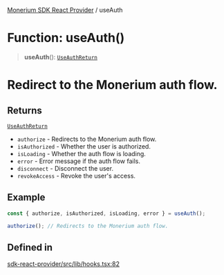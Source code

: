 [Monerium SDK React Provider](../README.md) / useAuth

# Function: useAuth()

> **useAuth**(): [`UseAuthReturn`](../type-aliases/UseAuthReturn.md)

# Redirect to the Monerium auth flow.

## Returns

[`UseAuthReturn`](../type-aliases/UseAuthReturn.md)

- `authorize` - Redirects to the Monerium auth flow.
- `isAuthorized` - Whether the user is authorized.
- `isLoading` - Whether the auth flow is loading.
- `error` - Error message if the auth flow fails.
- `disconnect` - Disconnect the user.
- `revokeAccess` - Revoke the user's access.

## Example

```ts
const { authorize, isAuthorized, isLoading, error } = useAuth();

authorize(); // Redirects to the Monerium auth flow.
```

## Defined in

[sdk-react-provider/src/lib/hooks.tsx:82](https://github.com/monerium/js-monorepo/blob/ae1055c12538e860127a655bc059162d414323b3/packages/sdk-react-provider/src/lib/hooks.tsx#L82)
